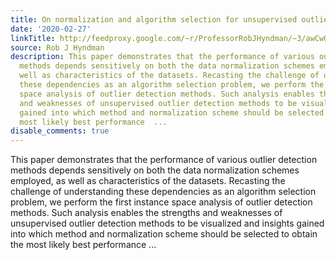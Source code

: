 ```yaml
---
title: On normalization and algorithm selection for unsupervised outlier detection
date: '2020-02-27'
linkTitle: http://feedproxy.google.com/~r/ProfessorRobJHyndman/~3/awCwQzTA18g/
source: Rob J Hyndman
description: This paper demonstrates that the performance of various outlier detection
  methods depends sensitively on both the data normalization schemes employed, as
  well as characteristics of the datasets. Recasting the challenge of understanding
  these dependencies as an algorithm selection problem, we perform the first instance
  space analysis of outlier detection methods. Such analysis enables the strengths
  and weaknesses of unsupervised outlier detection methods to be visualized and insights
  gained into which method and normalization scheme should be selected to obtain the
  most likely best performance  ...
disable_comments: true
---
```

This paper demonstrates that the performance of various outlier detection methods depends sensitively on both the data normalization schemes employed, as well as characteristics of the datasets. Recasting the challenge of understanding these dependencies as an algorithm selection problem, we perform the first instance space analysis of outlier detection methods. Such analysis enables the strengths and weaknesses of unsupervised outlier detection methods to be visualized and insights gained into which method and normalization scheme should be selected to obtain the most likely best performance  ...
